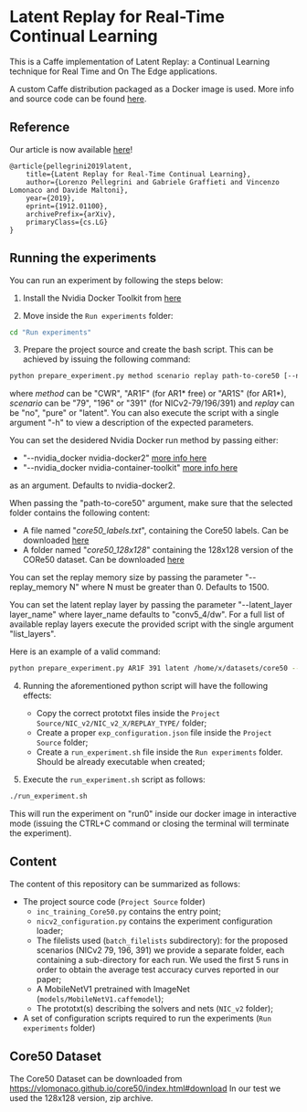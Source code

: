 # Latent Replay for Real-Time Continual Learning

This is a Caffe implementation of Latent Replay: a Continual Learning technique for Real Time and On The Edge applications.

A custom Caffe distribution packaged as a Docker image is used. More info and source code can be found [here](https://github.com/lrzpellegrini/CI-Customized-BVLC-caffe-docker).

## Reference

Our article is now available [here](https://arxiv.org/abs/1912.01100)!

    @article{pellegrini2019latent,
        title={Latent Replay for Real-Time Continual Learning},
        author={Lorenzo Pellegrini and Gabriele Graffieti and Vincenzo Lomonaco and Davide Maltoni},
        year={2019},
        eprint={1912.01100},
        archivePrefix={arXiv},
        primaryClass={cs.LG}
    }

## Running the experiments
You can run an experiment by following the steps below:
    
1. Install the Nvidia Docker Toolkit from [here](https://github.com/NVIDIA/nvidia-docker)

2. Move inside the `Run experiments` folder:

```bash
cd "Run experiments"
```

3. Prepare the project source and create the bash script. This can be achieved by issuing the following command:

```bash
python prepare_experiment.py method scenario replay path-to-core50 [--nvidia_docker x] [--latent_layer layer] [--replay_memory size]
```

where *method* can be "CWR", "AR1F" (for AR1\* free) or "AR1S" (for AR1\*), *scenario* can be "79", "196" or "391" (for NICv2-79/196/391) and *replay* can be "no", "pure" or "latent". You can also execute the script with a single argument "-h" to view a description of the expected parameters.

You can set the desidered Nvidia Docker run method by passing either:
  - "--nvidia\_docker nvidia-docker2" [more info here](https://github.com/nvidia/nvidia-docker/wiki/Installation-\(version-2.0\))
  - "--nvidia\_docker nvidia-container-toolkit" [more info here](https://github.com/nvidia/nvidia-docker/wiki/Installation-\(Native-GPU-Support\))

as an argument. Defaults to nvidia-docker2.

When passing the "path-to-core50" argument, make sure that the selected folder contains the following content:
  - A file named "*core50_labels.txt*", containing the Core50 labels. Can be downloaded [here](https://vlomonaco.github.io/core50/data/core50_class_names.txt)
  - A folder named "*core50_128x128*" containing the 128x128 version of the CORe50 dataset. Can be downloaded [here](http://bias.csr.unibo.it/maltoni/download/core50/core50_128x128.zip)

You can set the replay memory size by passing the parameter "\-\-replay\_memory N" where N must be greater than 0. Defaults to 1500.

You can set the latent replay layer by passing the parameter "\-\-latent\_layer layer\_name" where layer\_name defaults to "conv5\_4/dw". For a full list of available replay layers execute the provided script with the single argument "list\_layers".

Here is an example of a valid command:
```bash
python prepare_experiment.py AR1F 391 latent /home/x/datasets/core50 --latent_layer pool6
```
    
4. Running the aforementioned python script will have the following effects:
    - Copy the correct prototxt files inside the `Project Source/NIC_v2/NIC_v2_X/REPLAY_TYPE/` folder;
    - Create a proper `exp_configuration.json` file inside the `Project Source` folder;
    - Create a `run_experiment.sh` file inside the `Run experiments` folder. Should be already executable when created;
  
5. Execute the `run_experiment.sh` script as follows:

```bash
./run_experiment.sh
```

This will run the experiment on "run0" inside our docker image in interactive mode (issuing the CTRL+C command or closing the terminal will terminate the experiment).

## Content

The content of this repository can be summarized as follows:

- The project source code (`Project Source` folder)
    -  `inc_training_Core50.py` contains the entry point;
    -  `nicv2_configuration.py` contains the experiment configuration loader;
    - The filelists used (`batch_filelists` subdirectory): for the proposed scenarios (NICv2 79, 196, 391) we provide a separate folder, each containing a sub-directory for each run. We used the first 5 runs in order to obtain the average test accuracy curves reported in our paper;
    - A MobileNetV1 pretrained with ImageNet (`models/MobileNetV1.caffemodel`);
    - The prototxt(s) describing the solvers and nets (`NIC_v2` folder);
- A set of configuration scripts required to run the experiments (`Run experiments` folder)

## Core50 Dataset
The Core50 Dataset can be downloaded from <https://vlomonaco.github.io/core50/index.html#download>
In our test we used the 128x128 version, zip archive.

